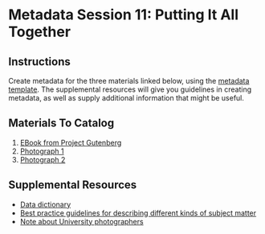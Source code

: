 Metadata Session 11: Putting It All Together
============================================

Instructions
------------

Create metadata for the three materials linked below, using the [metadata template](universityPhotographsTemplate.xslx). The supplemental resources will give you guidelines in creating metadata, as well as supply additional information that might be useful.

Materials To Catalog
--------------------

1. [EBook from Project Gutenberg](https://www.gutenberg.org/files/51660/51660-h/51660-h.htm)
2. [Photograph 1](04-08-J_CampusScenes_0332-05-002-3.jpg)
3. [Photograph 2](24-03-A_OtopalikHugo_1775-004-001.jpg)

Supplemental Resources
----------------------

- [Data dictionary](https://github.com/isu-meta/ContentDM-Docs/blob/master/data%20dictionary/dataDictionary.pdf)
- [Best practice guidelines for describing different kinds of subject matter](bpgKindsOfContent.md)
- [Note about University photographers](noteAboutUniversityPhotographers.md)
